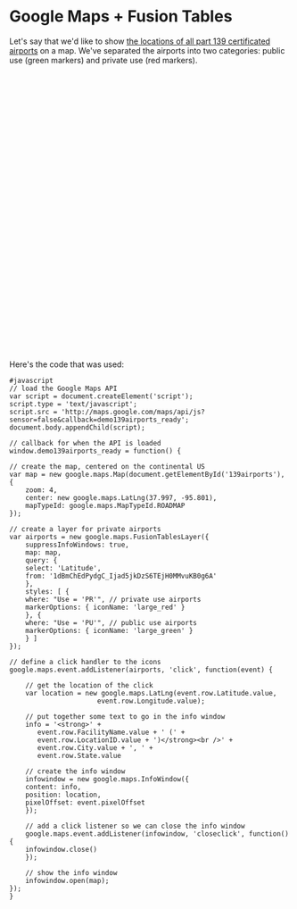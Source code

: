 # Google Maps + Fusion Tables

Let's say that we'd like to show [the locations of all part 139 certificated airports](https://www.google.com/fusiontables/DataSource?docid=1dBmChEdPydgC_Ijad5jkDzS6TEjH0MMvuKB0g6A) on a map.  We've separated the airports into two categories: public use (green markers) and private use (red markers).

<div id="139airports" style="width: 100%; height: 500px"></div>
<script type="text/javascript" src="scripts/139airports.js"></script>

Here's the code that was used:

    #javascript
    // load the Google Maps API
    var script = document.createElement('script');
    script.type = 'text/javascript';
    script.src = 'http://maps.google.com/maps/api/js?sensor=false&callback=demo139airports_ready';
    document.body.appendChild(script);
    
    // callback for when the API is loaded
    window.demo139airports_ready = function() {
	
	// create the map, centered on the continental US
	var map = new google.maps.Map(document.getElementById('139airports'), {
	    zoom: 4,
	    center: new google.maps.LatLng(37.997, -95.801),
	    mapTypeId: google.maps.MapTypeId.ROADMAP
	});
	
	// create a layer for private airports
	var airports = new google.maps.FusionTablesLayer({
	    suppressInfoWindows: true,
	    map: map,
	    query: {
		select: 'Latitude',
		from: '1dBmChEdPydgC_Ijad5jkDzS6TEjH0MMvuKB0g6A'
	    },
	    styles: [ {
		where: "Use = 'PR'", // private use airports
		markerOptions: { iconName: 'large_red' } 
	    }, {
		where: "Use = 'PU'", // public use airports
		markerOptions: { iconName: 'large_green' }
	    } ]
	});

	// define a click handler to the icons
	google.maps.event.addListener(airports, 'click', function(event) {

	    // get the location of the click
	    var location = new google.maps.LatLng(event.row.Latitude.value,
						  event.row.Longitude.value);
	    
	    // put together some text to go in the info window
	    info = '<strong>' +
		   event.row.FacilityName.value + ' (' +
		   event.row.LocationID.value + ')</strong><br />' +
		   event.row.City.value + ', ' +
		   event.row.State.value

	    // create the info window
	    infowindow = new google.maps.InfoWindow({
		content: info,
		position: location,
		pixelOffset: event.pixelOffset
	    });

	    // add a click listener so we can close the info window
	    google.maps.event.addListener(infowindow, 'closeclick', function() {
		infowindow.close()
	    });

	    // show the info window
	    infowindow.open(map);
	});
    }

